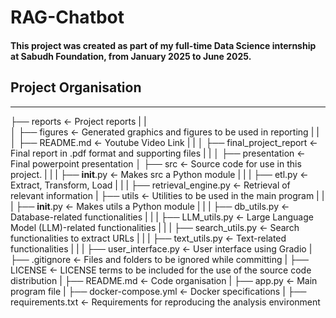 # RAG-Chatbot

#### This project was created as part of my full-time Data Science internship at Sabudh Foundation, from January 2025 to June 2025.

## Project Organisation
------------

├── reports                       <- Project reports
|   |        
│   ├── figures                   <- Generated graphics and figures to be used in reporting
|   |
│   ├── README.md                 <- Youtube Video Link
|   |
│   ├── final_project_report      <- Final report in .pdf format and supporting files
|   |
│   ├── presentation              <- Final powerpoint presentation 
│
├── src                           <- Source code for use in this project.
|   |
|   ├── __init__.py               <- Makes src a Python module
|   |
|   ├── etl.py                    <- Extract, Transform, Load
|   |
|   ├── retrieval_engine.py       <- Retrieval of relevant information
|
├── utils                         <- Utilities to be used in the main program
|   |
|   ├── __init__.py               <- Makes utils a Python module
|   |
|   ├── db_utils.py               <- Database-related functionalities
|   |
|   ├── LLM_utils.py              <- Large Language Model (LLM)-related functionalities
|   |
|   ├── search_utils.py           <- Search functionalities to extract URLs
|   |
|   ├── text_utils.py             <- Text-related functionalities
|   |
|   ├── user_interface.py         <- User interface using Gradio
|
├── .gitignore                    <- Files and folders to be ignored while committing
|
├── LICENSE                       <- LICENSE terms to be included for the use of the source code distribution
|
├── README.md                     <- Code organisation
|
├── app.py                        <- Main program file
|
├── docker-compose.yml            <- Docker specifications
|
├── requirements.txt              <- Requirements for reproducing the analysis environment